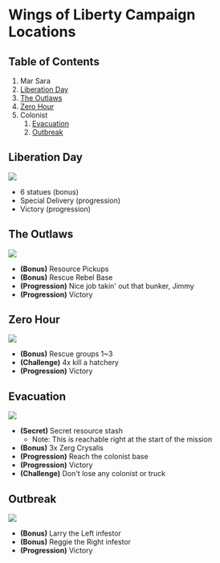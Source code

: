 # Wings of Liberty Campaign Locations
## Table of Contents
1. Mar Sara
  1. [Liberation Day](#Liberation-Day)
  2. [The Outlaws](#The-Outlaws)
  3. [Zero Hour](#Zero-Hour)
2. Colonist
   1. [Evacuation](#Evacuation)
   1. [Outbreak](#Outbreak)

## Liberation Day
<img src="images/liberation_day.svg" style="background-image: url(images/raw/liberation_day.png?raw=true); background-size: 100% auto"/>

* 6 statues (bonus)
* Special Delivery (progression)
* Victory (progression)

## The Outlaws
<img src="images/the_outlaws.svg" style="background-image: url(images/raw/the_outlaws.png?raw=true); background-size: 100% auto"/>

* **(Bonus)** Resource Pickups
* **(Bonus)** Rescue Rebel Base
* **(Progression)** Nice job takin' out that bunker, Jimmy
* **(Progression)** Victory

## Zero Hour
<img src="images/zero_hour.svg" style="background-image: url(images/raw/zero_hour.png?raw=true); background-size: 100% auto"/>

* **(Bonus)** Rescue groups 1~3
* **(Challenge)** 4x kill a hatchery
* **(Progression)** Victory

## Evacuation
<img src="images/evacuation.svg" style="background-image: url(images/raw/evacuation.png?raw=true); background-size: 100% auto">

* **(Secret)** Secret resource stash 
  * Note: This is reachable right at the start of the mission
* **(Bonus)** 3x Zerg Crysalis
* **(Progression)** Reach the colonist base
* **(Progression)** Victory
* **(Challenge)** Don't lose any colonist or truck

## Outbreak
<img src="images/outbreak.svg" style="background-image: url(images/raw/outbreak.png?raw=true); background-size: 100% auto">

* **(Bonus)** Larry the Left infestor
* **(Bonus)** Reggie the Right infestor
* **(Progression)** Victory

